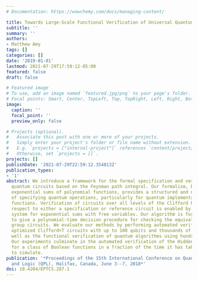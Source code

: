 ```yaml
---
# Documentation: https://wowchemy.com/docs/managing-content/

title: Towards Large-Scale Functional Verification of Universal Quantum Circuits
subtitle: ''
summary: ''
authors:
- Matthew Amy
tags: []
categories: []
date: '2019-01-01'
lastmod: 2021-07-29T17:59:12-05:00
featured: false
draft: false

# Featured image
# To use, add an image named `featured.jpg/png` to your page's folder.
# Focal points: Smart, Center, TopLeft, Top, TopRight, Left, Right, BottomLeft, Bottom, BottomRight.
image:
  caption: ''
  focal_point: ''
  preview_only: false

# Projects (optional).
#   Associate this post with one or more of your projects.
#   Simply enter your project's folder or file name without extension.
#   E.g. `projects = ["internal-project"]` references `content/project/deep-learning/index.md`.
#   Otherwise, set `projects = []`.
projects: []
publishDate: '2021-07-29T22:59:12.354813Z'
publication_types:
- '1'
abstract: We introduce a framework for the formal specification and verification of
  quantum circuits based on the Feynman path integral. Our formalism, built around
  exponential sums of polynomial functions, provides a structured and natural way
  of specifying quantum operations, particularly for quantum implementations of classical
  functions. Verification of circuits over all levels of the Clifford hierarchy with
  respect to either a specification or reference circuit is enabled by a novel rewrite
  system for exponential sums with free variables. Our algorithm is further shown
  to give a polynomial-time decision procedure for checking the equivalence of Clifford
  group circuits. We evaluate our methods by performing automated verification of
  optimized Clifford+T circuits with up to 100 qubits and thousands of T gates, as
  well as the functional verification of quantum algorithms using hundreds of qubits.
  Our experiments culminate in the automated verification of the Hidden Shift algorithm
  for a class of Boolean functions in a fraction of the time it has taken recent algorithms
  to simulate.
publication: '*Proceedings of the 15th International Conference on Quantum Physics
  and Logic (QPL), Halifax, Canada, June 3--7, 2018*'
doi: 10.4204/EPTCS.287.1
---
```

